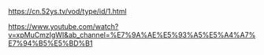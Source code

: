 https://cn.52ys.tv/vod/type/id/1.html


https://www.youtube.com/watch?v=xpMuCmzIgWI&ab_channel=%E7%9A%AE%E5%93%A5%E5%A4%A7%E7%94%B5%E5%BD%B1
